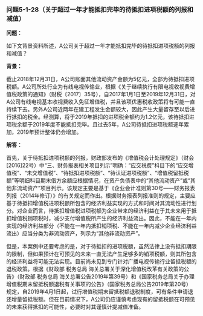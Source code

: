 ### 问题5-1-28（关于超过一年才能抵扣完毕的待抵扣进项税额的列报和减值）

**问题：**

如下文背景资料所述，A公司关于超过一年才能抵扣完毕的待抵扣进项税额的列报和减值？

**背景：**

截止2018年12月31日，A公司账面其他流动资产金额为5亿元，全部为待抵扣进项税额。A公司所处行业为有线电视传输业，根据《关于继续执行有限电视收视费增值税政策的通知》（财税〔2017〕35号），自2017年1月1日至2019年12月31日，对A公司有线电视基本收视费收入免征增值税，并且该项优惠税收政策将有可能一直持续下去。另外A公司近两年在建工程发生金额较大，因此产生大量留存至以后进行抵扣的税金。经测算，将于2019年抵扣的进项税金额约为1.2亿元，该待抵扣进项税余额于2019年度不能抵扣完毕。且过去5年，A公司待抵扣进项税额逐年累加，2019年预计整体仍会增加。

**解答：**

首先，关于待抵扣进项税额的列报，财政部发布的《增值税会计处理规定》（财会[2016]22号）中“三、财务报表相关项目列示”明确：“应交税费”科目下的“应交增值税”、“未交增值税”、“待抵扣进项税额”、“待认证进项税额”、“增值税留抵税额”等明细科目期末借方余额应根据情况，在资产负债表中的“其他流动资产”或“其他非流动资产”项目列示。该规定主要是基于《企业会计准则第30号——财务报表列报（2014年修订）》的有关规定而作出。根据财务报表列报准则的规定，主要应基于待抵扣增值税进项税额所包含的经济利益实现的方式和时间对其流动性进行划分。对企业而言，待抵扣增值税进项税额为企业带来的经济利益在于其未来用于抵扣增值税销项税时，减少支付增值税所产生的经济利益流出。因此，不能在一年内实现的经济利益部分（不能在一年内抵扣销项税、不能在一年内减少企业经济利益流出）应当分类为非流动资产，列示为“其他非流动资产”。

但是，本案例中还要考虑的是，对于待抵扣的进项税额，虽然法律上没有抵扣期限的限制，但如果预计在可预见的未来一直无法产生足够多的销项税额，则其所包含的经济利益将可能无法实现。目前尚未见到专门针对广播电视传输行业留抵税额的退税政策。根据《财政部
税务总局 海关总署关于深化增值税改革有关政策的公告》（财政部 税务总局
海关总署公告2019年第39号）和《国家税务总局关于办理增值税期末留抵税额退税有关事项的公告》（国家税务总局公告2019年第20号）规定，自2019年4月1日起，试行增值税期末留抵税额退税制度，可有条件申请退还增量留抵税额。但在目前情况下，A公司仍应谨慎考虑现有的留抵税额在可预见的未来获得抵扣的可能性，必要时对其谨慎计提减值准备。